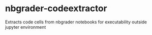 # nbgrader-codeextractor
Extracts code cells from nbgrader notebooks for  executability outside jupyter environment
